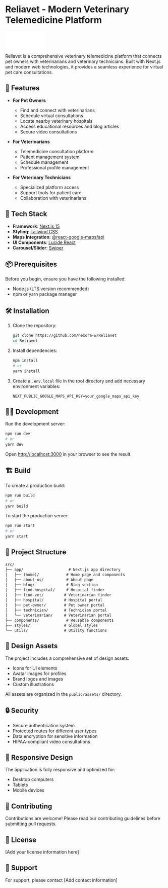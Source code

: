 # Reliavet - Modern Veterinary Telemedicine Platform

![Reliavet Logo](public/assets/logos/main_logo.png)

Reliavet is a comprehensive veterinary telemedicine platform that connects pet owners with veterinarians and veterinary technicians. Built with Next.js and modern web technologies, it provides a seamless experience for virtual pet care consultations.

## 🌟 Features

- **For Pet Owners**
  - Find and connect with veterinarians
  - Schedule virtual consultations
  - Locate nearby veterinary hospitals
  - Access educational resources and blog articles
  - Secure video consultations

- **For Veterinarians**
  - Telemedicine consultation platform
  - Patient management system
  - Schedule management
  - Professional profile management

- **For Veterinary Technicians**
  - Specialized platform access
  - Support tools for patient care
  - Collaboration with veterinarians

## 🚀 Tech Stack

- **Framework**: [Next.js 15](https://nextjs.org/)
- **Styling**: [Tailwind CSS](https://tailwindcss.com/)
- **Maps Integration**: [@react-google-maps/api](https://www.npmjs.com/package/@react-google-maps/api)
- **UI Components**: [Lucide React](https://lucide.dev/guide/packages/lucide-react)
- **Carousel/Slider**: [Swiper](https://swiperjs.com/)

## 📦 Prerequisites

Before you begin, ensure you have the following installed:
- Node.js (LTS version recommended)
- npm or yarn package manager

## 🛠️ Installation

1. Clone the repository:
   ```bash
   git clone https://github.com/nexora-w/Reliavet
   cd Reliavet
   ```

2. Install dependencies:
   ```bash
   npm install
   # or
   yarn install
   ```

3. Create a `.env.local` file in the root directory and add necessary environment variables:
   ```env
   NEXT_PUBLIC_GOOGLE_MAPS_API_KEY=your_google_maps_api_key
   ```

## 🏃‍♂️ Development

Run the development server:

```bash
npm run dev
# or
yarn dev
```

Open [http://localhost:3000](http://localhost:3000) in your browser to see the result.

## 🏗️ Build

To create a production build:

```bash
npm run build
# or
yarn build
```

To start the production server:

```bash
npm run start
# or
yarn start
```

## 📁 Project Structure

```
src/
├── app/                    # Next.js app directory
│   ├── (home)/            # Home page and components
│   ├── about-us/          # About page
│   ├── blog/              # Blog section
│   ├── find-hospital/     # Hospital finder
│   ├── find-vet/         # Veterinarian finder
│   ├── hospital/         # Hospital portal
│   ├── pet-owner/        # Pet owner portal
│   ├── technician/       # Technician portal
│   └── veterinarian/     # Veterinarian portal
├── components/            # Reusable components
├── styles/               # Global styles
└── utils/                # Utility functions
```

## 🎨 Design Assets

The project includes a comprehensive set of design assets:
- Icons for UI elements
- Avatar images for profiles
- Brand logos and images
- Custom illustrations

All assets are organized in the `public/assets/` directory.

## 🔒 Security

- Secure authentication system
- Protected routes for different user types
- Data encryption for sensitive information
- HIPAA-compliant video consultations

## 📱 Responsive Design

The application is fully responsive and optimized for:
- Desktop computers
- Tablets
- Mobile devices

## 🤝 Contributing

Contributions are welcome! Please read our contributing guidelines before submitting pull requests.

## 📄 License

[Add your license information here]

## 👥 Support

For support, please contact [Add contact information]
